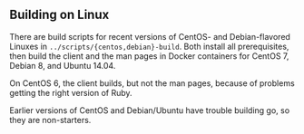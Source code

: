 ## Building on Linux

There are build scripts for recent versions of CentOS- and Debian-flavored
Linuxes in `../scripts/{centos,debian}-build`. Both install all prerequisites,
then build the client and the man pages in Docker containers for CentOS 7,
Debian 8, and Ubuntu 14.04.

On CentOS 6, the client builds, but not the man pages, because of problems
getting the right version of Ruby.

Earlier versions of CentOS and Debian/Ubuntu have trouble building go, so they
are non-starters.
